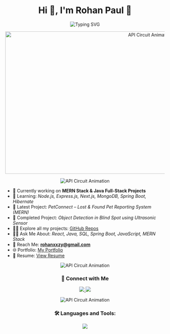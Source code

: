 <h1 align="center">Hi 👋, I'm Rohan Paul 🚀</h1>

<p align="center">
  <img src="https://readme-typing-svg.herokuapp.com?font=Fira+Code&size=25&duration=2000&pause=1000&color=00FF00&center=true&width=450&lines=Welcome+to+My+GitHub+Profile!;Full+Stack+Developer+%7C+Java+%7C+MERN+Stack;Exploring+Tech+with+Creativity+%f0%9f%a7%a0" alt="Typing SVG" />
</p>

<p align="center">
  <img src="https://user-images.githubusercontent.com/74038190/213910845-af37a709-8995-40d6-be59-724526e3c3d7.gif" width="900" height="450" alt="API Circuit Animation">
</p>


<p align="center">
  <img src="https://user-images.githubusercontent.com/74038190/212284100-561aa473-3905-4a80-b561-0d28506553ee.gif"  alt="API Circuit Animation">
</p>

- 💼 Currently working on **MERN Stack & Java Full-Stack Projects**  
- 🌱 Learning: *Node.js, Express.js, Next.js, MongoDB, Spring Boot, Hibernate*  
- 🚀 Latest Project: *PetConnect – Lost & Found Pet Reporting System (MERN)*  
- 🔗 Completed Project: *Object Detection in Blind Spot using Ultrasonic Sensor*  
- 👨‍💻 Explore all my projects: [GitHub Repos](https://github.com/rohaney09?tab=repositories)  
- 🙋‍♂️ Ask Me About: *React, Java, SQL, Spring Boot, JavaScript, MERN Stack*  
- 📧 Reach Me: **rohanxxzy@gmail.com**  
- 🌐 Portfolio: [My Portfolio](https://rohanxxzy.wixsite.com/rohan-portfolio)  
- 📄 Resume: [View Resume](https://drive.google.com/file/d/1vma8dft2froGLLqalEtPI0svteF5070D/view?usp=drive_link)  


<p align="center">
  <img src="https://user-images.githubusercontent.com/74038190/212284100-561aa473-3905-4a80-b561-0d28506553ee.gif"  alt="API Circuit Animation">
</p>

<h3 align="center">💬 Connect with Me</h3>
<p align="center">
  <a href="https://www.linkedin.com/in/rohanpaul888" target="_blank">
    <img src="https://img.shields.io/badge/LinkedIn-blue?logo=linkedin&style=for-the-badge" />
  </a>
  <a href="https://www.hackerrank.com/profile/rohanxxzy" target="_blank">
    <img src="https://img.shields.io/badge/HackerRank-2EC866?logo=hackerrank&style=for-the-badge" />
  </a>
</p>


<p align="center">
  <img src="https://user-images.githubusercontent.com/74038190/212284100-561aa473-3905-4a80-b561-0d28506553ee.gif"  alt="API Circuit Animation">
</p>

<h3 align="center">🛠️ Languages and Tools:</h3>
<p align="center">
  <img src="https://skillicons.dev/icons?i=java,react,nodejs,mongodb,express,javascript,html,css,figma,mysql,linux,python,c,cpp" />
</p>



